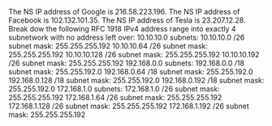 The NS IP address of Google is 216.58.223.196.
The NS IP address of Facebook is 102.132.101.35.
The NS IP address of Tesla is 23.207.12.28.
Break dow the following RFC 1918 IPv4 address range into exactly 4 subnetwork with no address left over:
10.10.10.0 subnets:
10.10.10.0 /26 subnet mask: 255.255.255.192
10.10.10.64 /26 subnet mask: 255.255.255.192
10.10.10.128 /26 subnet mask: 255.255.255.192
10.10.10.192 /26 subnet mask: 255.255.255.192
192.168.0.0 subnets:
192.168.0.0 /18 subnet mask: 255.255.192.0
192.168.0.64 /18 subnet mask: 255.255.192.0
192.168.0.128 /18 subnet mask: 255.255.192.0
192.168.0.192 /18 subnet mask: 255.255.192.0
172.168.1.0 subnets:
172.168.1.0 /26 subnet mask: 255.255.255.192
172.168.1.64 /26 subnet mask: 255.255.255.192
172.168.1.128 /26 subnet mask: 255.255.255.192
172.168.1.192 /26 subnet mask: 255.255.255.192
